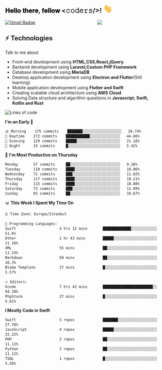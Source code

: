 <h2> 𝐇𝐞𝐥𝐥𝐨 𝐭𝐡𝐞𝐫𝐞, 𝐟𝐞𝐥𝐥𝐨𝐰 <𝚌𝚘𝚍𝚎𝚛𝚜/>! <img src="https://raw.githubusercontent.com/ABSphreak/ABSphreak/master/gifs/Hi.gif" width="30px"></h2>

<img align='right' src='https://user-images.githubusercontent.com/5713670/87202985-820dcb80-c2b6-11ea-9f56-7ec461c497c3.gif' width='200"'>

[![Gmail Badge](https://img.shields.io/badge/-osein.wtr@gmail.com-c14438?style=flat-square&logo=Gmail&logoColor=white&link=mailto:osein.wtr@gmail.com)](mailto:osein.wtr@gmail.com)


## ⚡ Technologies
Talk to me about
- Front-end development using **HTML,CSS,React,jQuery**
- Backend development using **Laravel,Custom PHP Framework**
- Database development using **MariaDB**
- Desktop application development using **Electron and Flutter**(Still learning)
- Mobile application development using **Flutter and Swift**
- Creating scalable cloud architecture using **AWS Cloud**
- Solving Data structure and algorithm questions in **Javascript, Swift, Kotlin and Rust**

<!--## Hello World!! 🤔
- 💬 Ask me about anything an everything.
- 📫 Read my blogs: [Harsh Blog](https://harshblog.xyz)
- 🎯 Portfolio site: [Portfolio](https://harshkumarkhatri.github.io/Portfolio-Site/index.html)
- 🔔 Subscribe:- [Harsh Kumar Khatri](https://www.youtube.com/channel/UCKNtMU9M559bmXxKoT6YeJw)
- ⚡ Fun fact: Internet users blink less than usual.-->

<!--START_SECTION:waka-->
![Lines of code](https://img.shields.io/badge/From%20Hello%20World%20I%27ve%20Written-26.3%20million%20lines%20of%20code-blue)

**I'm an Early 🐤** 

```text
🌞 Morning    175 commits    ███████░░░░░░░░░░░░░░░░░░   28.74% 
🌆 Daytime    272 commits    ███████████░░░░░░░░░░░░░░   44.66% 
🌃 Evening    129 commits    █████░░░░░░░░░░░░░░░░░░░░   21.18% 
🌙 Night      33 commits     █░░░░░░░░░░░░░░░░░░░░░░░░   5.42%

```
📅 **I'm Most Productive on Thursday** 

```text
Monday       57 commits     ██░░░░░░░░░░░░░░░░░░░░░░░   9.36% 
Tuesday      110 commits    ████░░░░░░░░░░░░░░░░░░░░░   18.06% 
Wednesday    72 commits     ███░░░░░░░░░░░░░░░░░░░░░░   11.82% 
Thursday     117 commits    ████░░░░░░░░░░░░░░░░░░░░░   19.21% 
Friday       115 commits    ████░░░░░░░░░░░░░░░░░░░░░   18.88% 
Saturday     73 commits     ███░░░░░░░░░░░░░░░░░░░░░░   11.99% 
Sunday       65 commits     ██░░░░░░░░░░░░░░░░░░░░░░░   10.67%

```


📊 **This Week I Spent My Time On** 

```text
⌚︎ Time Zone: Europe/Istanbul

💬 Programming Languages: 
Swift                    4 hrs 12 mins       █████████████░░░░░░░░░░░░   51.6% 
Other                    1 hr 43 mins        █████░░░░░░░░░░░░░░░░░░░░   21.16% 
XML                      55 mins             ██░░░░░░░░░░░░░░░░░░░░░░░   11.33% 
Markdown                 50 mins             ██░░░░░░░░░░░░░░░░░░░░░░░   10.3% 
Blade Template           27 mins             █░░░░░░░░░░░░░░░░░░░░░░░░   5.57%

🔥 Editors: 
Xcode                    7 hrs 42 mins       ███████████████████████░░   94.39% 
PhpStorm                 27 mins             █░░░░░░░░░░░░░░░░░░░░░░░░   5.61%

```

**I Mostly Code in Swift** 

```text
Swift                    5 repos             ███████░░░░░░░░░░░░░░░░░░   27.78% 
JavaScript               4 repos             █████░░░░░░░░░░░░░░░░░░░░   22.22% 
PHP                      2 repos             ██░░░░░░░░░░░░░░░░░░░░░░░   11.11% 
Python                   2 repos             ██░░░░░░░░░░░░░░░░░░░░░░░   11.11% 
TSQL                     1 repos             █░░░░░░░░░░░░░░░░░░░░░░░░   5.56%

```



<!--END_SECTION:waka-->
